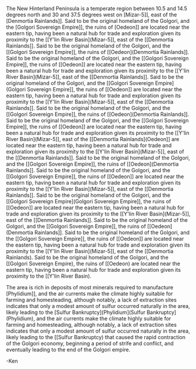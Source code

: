 The New Hinterland Peninsula is a temperate region between 10.5 and 14.5 degrees north and 30 and 37.5 degrees west on [Mizar-5]], east of the [Denmortia Rainlands]]. Said to be the original homeland of the Golgori, and the [Golgori Sovereign Empire]], the ruins of [Oedeon]] are located near the eastern tip, having been a natural hub for trade and exploration given its proximity to the [[Y'lin River Basin](Mizar-5]], east of the [[Denmortia Rainlands]]. Said to be the original homeland of the Golgori, and the [[Golgori Sovereign Empire]], the ruins of [[Oedeon](Denmortia Rainlands]]. Said to be the original homeland of the Golgori, and the [[Golgori Sovereign Empire]], the ruins of [[Oedeon]] are located near the eastern tip, having been a natural hub for trade and exploration given its proximity to the [[Y'lin River Basin](Mizar-5]], east of the [[Denmortia Rainlands]]. Said to be the original homeland of the Golgori, and the [[Golgori Sovereign Empire](Golgori Sovereign Empire]], the ruins of [[Oedeon]] are located near the eastern tip, having been a natural hub for trade and exploration given its proximity to the [[Y'lin River Basin](Mizar-5]], east of the [[Denmortia Rainlands]]. Said to be the original homeland of the Golgori, and the [[Golgori Sovereign Empire]], the ruins of [[Oedeon](Denmortia Rainlands]]. Said to be the original homeland of the Golgori, and the [[Golgori Sovereign Empire]], the ruins of [[Oedeon]] are located near the eastern tip, having been a natural hub for trade and exploration given its proximity to the [[Y'lin River Basin](Mizar-5]], east of the [[Denmortia Rainlands](Oedeon]] are located near the eastern tip, having been a natural hub for trade and exploration given its proximity to the [[Y'lin River Basin](Mizar-5]], east of the [[Denmortia Rainlands]]. Said to be the original homeland of the Golgori, and the [[Golgori Sovereign Empire]], the ruins of [[Oedeon](Denmortia Rainlands]]. Said to be the original homeland of the Golgori, and the [[Golgori Sovereign Empire]], the ruins of [[Oedeon]] are located near the eastern tip, having been a natural hub for trade and exploration given its proximity to the [[Y'lin River Basin](Mizar-5]], east of the [[Denmortia Rainlands]]. Said to be the original homeland of the Golgori, and the [[Golgori Sovereign Empire](Golgori Sovereign Empire]], the ruins of [[Oedeon]] are located near the eastern tip, having been a natural hub for trade and exploration given its proximity to the [[Y'lin River Basin](Mizar-5]], east of the [[Denmortia Rainlands]]. Said to be the original homeland of the Golgori, and the [[Golgori Sovereign Empire]], the ruins of [[Oedeon](Denmortia Rainlands]]. Said to be the original homeland of the Golgori, and the [[Golgori Sovereign Empire]], the ruins of [[Oedeon]] are located near the eastern tip, having been a natural hub for trade and exploration given its proximity to the [[Y'lin River Basin](Mizar-5]], east of the [[Denmortia Rainlands). Said to be the original homeland of the Golgori, and the [[Golgori Sovereign Empire), the ruins of [[Oedeon) are located near the eastern tip, having been a natural hub for trade and exploration given its proximity to the [[Y'lin River Basin).

The area is rich in deposits of most minerals required to manufacture [Phylidium]], and the air currents make the climate highly suitable for farming and homesteading, although notably, a lack of extraction sites indicates that only a modest amount of sulfur occurred naturally in the area, likely leading to the [Sulfur Bankruptcy](Phylidium](Sulfur Bankruptcy](Phylidium), and the air currents make the climate highly suitable for farming and homesteading, although notably, a lack of extraction sites indicates that only a modest amount of sulfur occurred naturally in the area, likely leading to the [[Sulfur Bankruptcy) that caused the rapid contraction of the Golgori economy, beginning a period of strife and conflict, and eventually leading to the end of the Golgori empire.

-Ken